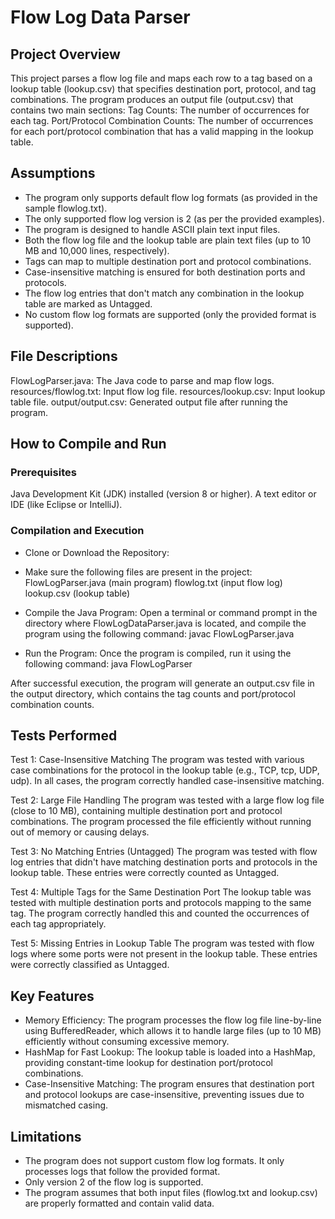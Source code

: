 # Flow Log Data Parser

## Project Overview
This project parses a flow log file and maps each row to a tag based on a lookup table (lookup.csv) that specifies destination port, protocol, and tag combinations. The program produces an output file (output.csv) that contains two main sections:
Tag Counts: The number of occurrences for each tag.
Port/Protocol Combination Counts: The number of occurrences for each port/protocol combination that has a valid mapping in the lookup table.

## Assumptions
- The program only supports default flow log formats (as provided in the sample flowlog.txt).
- The only supported flow log version is 2 (as per the provided examples).
- The program is designed to handle ASCII plain text input files.
- Both the flow log file and the lookup table are plain text files (up to 10 MB and 10,000 lines, respectively).
- Tags can map to multiple destination port and protocol combinations.
- Case-insensitive matching is ensured for both destination ports and protocols.
- The flow log entries that don't match any combination in the lookup table are marked as Untagged.
- No custom flow log formats are supported (only the provided format is supported).

## File Descriptions
FlowLogParser.java: The Java code to parse and map flow logs.
resources/flowlog.txt: Input flow log file.
resources/lookup.csv: Input lookup table file.
output/output.csv: Generated output file after running the program.

## How to Compile and Run

### Prerequisites
Java Development Kit (JDK) installed (version 8 or higher).
A text editor or IDE (like Eclipse or IntelliJ).

### Compilation and Execution
- Clone or Download the Repository:

- Make sure the following files are present in the project:
FlowLogParser.java (main program)
flowlog.txt (input flow log)
lookup.csv (lookup table)

- Compile the Java Program:
Open a terminal or command prompt in the directory where FlowLogDataParser.java is located, and compile the program using the following command:
javac FlowLogParser.java

- Run the Program:
Once the program is compiled, run it using the following command:
java FlowLogParser

After successful execution, the program will generate an output.csv file in the output directory, which contains the tag counts and port/protocol combination counts.

## Tests Performed
Test 1: Case-Insensitive Matching
The program was tested with various case combinations for the protocol in the lookup table (e.g., TCP, tcp, UDP, udp). In all cases, the program correctly handled case-insensitive matching.

Test 2: Large File Handling
The program was tested with a large flow log file (close to 10 MB), containing multiple destination port and protocol combinations. The program processed the file efficiently without running out of memory or causing delays.

Test 3: No Matching Entries (Untagged)
The program was tested with flow log entries that didn't have matching destination ports and protocols in the lookup table. These entries were correctly counted as Untagged.

Test 4: Multiple Tags for the Same Destination Port
The lookup table was tested with multiple destination ports and protocols mapping to the same tag. The program correctly handled this and counted the occurrences of each tag appropriately.

Test 5: Missing Entries in Lookup Table
The program was tested with flow logs where some ports were not present in the lookup table. These entries were correctly classified as Untagged.

## Key Features
- Memory Efficiency: The program processes the flow log file line-by-line using BufferedReader, which allows it to handle large files (up to 10 MB) efficiently without consuming excessive memory.
- HashMap for Fast Lookup: The lookup table is loaded into a HashMap, providing constant-time lookup for destination port/protocol combinations.
- Case-Insensitive Matching: The program ensures that destination port and protocol lookups are case-insensitive, preventing issues due to mismatched casing.

## Limitations
- The program does not support custom flow log formats. It only processes logs that follow the provided format.
- Only version 2 of the flow log is supported.
- The program assumes that both input files (flowlog.txt and lookup.csv) are properly formatted and contain valid data.
